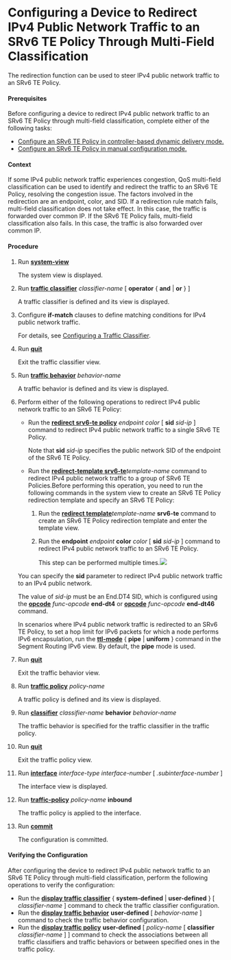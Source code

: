 Configuring a Device to Redirect IPv4 Public Network Traffic to an SRv6 TE Policy Through Multi-Field Classification
====================================================================================================================

The redirection function can be used to steer IPv4 public network traffic to an SRv6 TE Policy.

#### Prerequisites

Before configuring a device to redirect IPv4 public network traffic to an SRv6 TE Policy through multi-field classification, complete either of the following tasks:

* [Configure an SRv6 TE Policy in controller-based dynamic delivery mode.](dc_vrp_srv6_cfg_all_0116.html)
* [Configure an SRv6 TE Policy in manual configuration mode.](dc_vrp_srv6_cfg_all_0110.html)

#### Context

If some IPv4 public network traffic experiences congestion, QoS multi-field classification can be used to identify and redirect the traffic to an SRv6 TE Policy, resolving the congestion issue. The factors involved in the redirection are an endpoint, color, and SID. If a redirection rule match fails, multi-field classification does not take effect. In this case, the traffic is forwarded over common IP. If the SRv6 TE Policy fails, multi-field classification also fails. In this case, the traffic is also forwarded over common IP.


#### Procedure

1. Run [**system-view**](cmdqueryname=system-view)
   
   
   
   The system view is displayed.
2. Run [**traffic classifier**](cmdqueryname=traffic+classifier) *classifier-name* [ **operator** { **and** | **or** } ]
   
   
   
   A traffic classifier is defined and its view is displayed.
3. Configure **if-match** clauses to define matching conditions for IPv4 public network traffic.
   
   
   
   For details, see [Configuring a Traffic Classifier](../ne/dc_ne_qos_cfg_0042.html).
4. Run [**quit**](cmdqueryname=quit)
   
   
   
   Exit the traffic classifier view.
5. Run [**traffic behavior**](cmdqueryname=traffic+behavior) *behavior-name*
   
   
   
   A traffic behavior is defined and its view is displayed.
6. Perform either of the following operations to redirect IPv4 public network traffic to an SRv6 TE Policy:
   * Run the [**redirect srv6-te policy**](cmdqueryname=redirect+srv6-te+policy) *endpoint* *color* [ **sid** *sid-ip* ] command to redirect IPv4 public network traffic to a single SRv6 TE Policy.
     
     Note that **sid** *sid-ip* specifies the public network SID of the endpoint of the SRv6 TE Policy.
   
   
   * Run the [**redirect-template srv6-te**](cmdqueryname=redirect-template+srv6-te)*template-name* command to redirect IPv4 public network traffic to a group of SRv6 TE Policies.Before performing this operation, you need to run the following commands in the system view to create an SRv6 TE Policy redirection template and specify an SRv6 TE Policy:
     1. Run the [**redirect template**](cmdqueryname=redirect+template)*template-name* **srv6-te** command to create an SRv6 TE Policy redirection template and enter the template view.
     2. Run the **endpoint** *endpoint* **color** *color* [ **sid** *sid-ip* ] command to redirect IPv4 public network traffic to an SRv6 TE Policy.
        
        This step can be performed multiple times.![](../../../../public_sys-resources/note_3.0-en-us.png) 
   
   You can specify the **sid** parameter to redirect IPv4 public network traffic to an IPv4 public network.
   
   The value of *sid-ip* must be an End.DT4 SID, which is configured using the [**opcode**](cmdqueryname=opcode) *func-opcode* **end-dt4** or [**opcode**](cmdqueryname=opcode) *func-opcode* **end-dt46** command.
   
   In scenarios where IPv4 public network traffic is redirected to an SRv6 TE Policy, to set a hop limit for IPv6 packets for which a node performs IPv6 encapsulation, run the [**ttl-mode**](cmdqueryname=ttl-mode) { **pipe** | **uniform** } command in the Segment Routing IPv6 view. By default, the **pipe** mode is used.
7. Run [**quit**](cmdqueryname=quit)
   
   
   
   Exit the traffic behavior view.
8. Run [**traffic policy**](cmdqueryname=traffic+policy) *policy-name*
   
   
   
   A traffic policy is defined and its view is displayed.
9. Run [**classifier**](cmdqueryname=classifier) *classifier-name* **behavior** *behavior-name*
   
   
   
   The traffic behavior is specified for the traffic classifier in the traffic policy.
10. Run [**quit**](cmdqueryname=quit)
    
    
    
    Exit the traffic policy view.
11. Run [**interface**](cmdqueryname=interface) *interface-type* *interface-number* [ *.subinterface-number* ]
    
    
    
    The interface view is displayed.
12. Run [**traffic-policy**](cmdqueryname=traffic-policy) *policy-name* **inbound**
    
    
    
    The traffic policy is applied to the interface.
13. Run [**commit**](cmdqueryname=commit)
    
    
    
    The configuration is committed.

#### Verifying the Configuration

After configuring the device to redirect IPv4 public network traffic to an SRv6 TE Policy through multi-field classification, perform the following operations to verify the configuration:

* Run the [**display traffic classifier**](cmdqueryname=display+traffic+classifier) { **system-defined** | **user-defined** } [ *classifier-name* ] command to check the traffic classifier configuration.
* Run the [**display traffic behavior**](cmdqueryname=display+traffic+behavior) **user-defined** [ *behavior-name* ] command to check the traffic behavior configuration.
* Run the [**display traffic policy**](cmdqueryname=display+traffic+policy) **user-defined** [ *policy-name* [ **classifier** *classifier-name* ] ] command to check the associations between all traffic classifiers and traffic behaviors or between specified ones in the traffic policy.